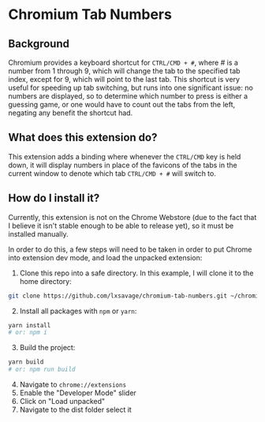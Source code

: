 # Chromium Tab Numbers

## Background

Chromium provides a keyboard shortcut for `CTRL/CMD + #`, where # is a number
from 1 through 9, which will change the tab to the specified tab index, except
for 9, which will point to the last tab. This shortcut is very useful for
speeding up tab switching, but runs into one significant issue: no numbers
are displayed, so to determine which number to press is either a guessing
game, or one would have to count out the tabs from the left, negating any
benefit the shortcut had.

## What does this extension do?

This extension adds a binding where whenever the `CTRL/CMD` key is held down,
it will display numbers in place of the favicons of the tabs in the current
window to denote which tab `CTRL/CMD + #` will switch to.

## How do I install it?

Currently, this extension is not on the Chrome Webstore (due to the fact that I
believe it isn't stable enough to be able to release yet), so it must be
installed manually.

In order to do this, a few steps will need to be taken in order to put Chrome
into extension dev mode, and load the unpacked extension:

1. Clone this repo into a safe directory. In this example, I will clone it to
   the home directory:

```bash
git clone https://github.com/lxsavage/chromium-tab-numbers.git ~/chromium-tab-numbers
```

2. Install all packages with `npm` or `yarn`:

```bash
yarn install
# or: npm i
```

3. Build the project:

```bash
yarn build
# or: npm run build
```

4. Navigate to `chrome://extensions`
5. Enable the "Developer Mode" slider
6. Click on "Load unpacked"
7. Navigate to the dist folder select it

